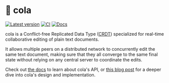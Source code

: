 # 🥤 cola

[![Latest version]](https://crates.io/crates/cola)
[![CI]](https://github.com/nomad/cola/actions)
[![Docs]](https://docs.rs/cola)

[Latest version]: https://img.shields.io/crates/v/cola.svg
[CI]: https://github.com/nomad/cola/actions/workflows/ci.yml/badge.svg
[Docs]: https://docs.rs/cola/badge.svg

cola is a Conflict-free Replicated Data Type ([CRDT]) specialized for real-time
collaborative editing of plain text documents.

It allows multiple peers on a distributed network to concurrently edit the same
text document, making sure that they all converge to the same final state
without relying on any central server to coordinate the edits.

Check out [the docs][docs] to learn about cola's API, or [this blog post][cola]
for a deeper dive into cola's design and implementation.

[CRDT]: https://en.wikipedia.org/wiki/Conflict-free_replicated_data_type
[docs]: https://docs.rs/cola
[cola]: https://www.nomad.foo/blog/cola
